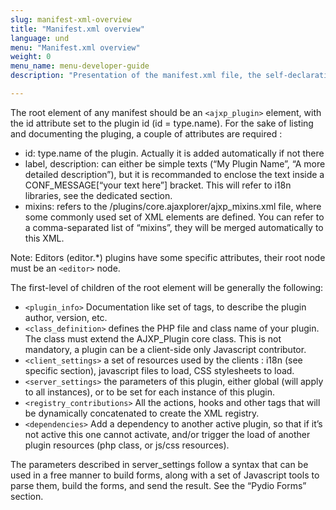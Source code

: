 ```yaml
---
slug: manifest-xml-overview
title: "Manifest.xml overview"
language: und
menu: "Manifest.xml overview"
weight: 0
menu_name: menu-developer-guide
description: "Presentation of the manifest.xml file, the self-declarative description of a plugin."

---
```


The root element of any manifest should be an `<ajxp_plugin>` element, with the id attribute set to the plugin id (id = type.name). For the sake of listing and documenting the pluging, a couple of attributes are required :

+ id: type.name of the plugin. Actually it is added automatically if not there
+ label, description: can either be simple texts (“My Plugin Name”, “A more detailed description”), but it is recommanded to enclose the text inside a CONF_MESSAGE[“your text here”] bracket. This will refer to i18n libraries, see the dedicated section.
+ mixins: refers to the /plugins/core.ajaxplorer/ajxp_mixins.xml file, where some commonly used set of XML elements are defined. You can refer to a comma-separated list of “mixins”, they will be merged automatically to this XML.

Note: Editors (editor.*) plugins have some specific attributes, their root node must be an `<editor>` node.

The first-level of children of the root element will be generally the following:

+ `<plugin_info>`  Documentation like set of tags, to describe the plugin author, version, etc.
+ `<class_definition>` defines the PHP file and class name of your plugin. The class must extend the AJXP_Plugin core class. This is not mandatory, a plugin can be a client-side only Javascript contributor.
+ `<client_settings>` a set of resources used by the clients : i18n (see specific section), javascript files to load, CSS stylesheets to load.
+ `<server_settings>` the parameters of this plugin, either global (will apply to all instances), or to be set for each instance of this plugin.
+ `<registry_contributions>` All the actions, hooks and other tags that will be dynamically concatenated to create the XML registry.
+ `<dependencies>` Add a dependency to another active plugin, so that if it’s not active this one cannot activate, and/or trigger the load of another plugin resources (php class, or js/css resources).

The parameters described in server_settings follow a syntax that can be used in a free manner to build forms, along with a set of Javascript tools to parse them, build the forms, and send the result. See the “Pydio Forms” section.
